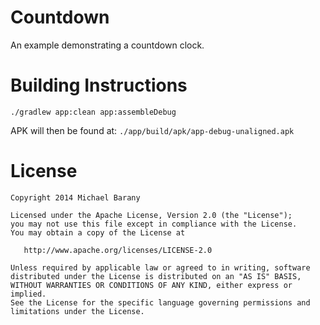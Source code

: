 Countdown
=========================
An example demonstrating a countdown clock.

Building Instructions
=====================
```
./gradlew app:clean app:assembleDebug
```

APK will then be found at: `./app/build/apk/app-debug-unaligned.apk`

License
=======

    Copyright 2014 Michael Barany

    Licensed under the Apache License, Version 2.0 (the "License");
    you may not use this file except in compliance with the License.
    You may obtain a copy of the License at

       http://www.apache.org/licenses/LICENSE-2.0

    Unless required by applicable law or agreed to in writing, software
    distributed under the License is distributed on an "AS IS" BASIS,
    WITHOUT WARRANTIES OR CONDITIONS OF ANY KIND, either express or implied.
    See the License for the specific language governing permissions and
    limitations under the License.
